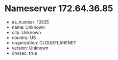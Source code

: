 # Nameserver 172.64.36.85

* as_number: 13335
* name: Unknown
* city: Unknown
* country: US
* organization: CLOUDFLARENET
* version: Unknown
* dnssec: true
